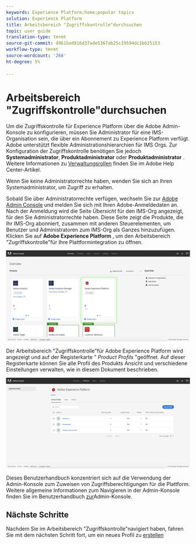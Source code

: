 ```yaml
---
keywords: Experience Platform;home;popular topics
solution: Experience Platform
title: Arbeitsbereich "Zugriffskontrolle"durchsuchen
topic: user guide
translation-type: tm+mt
source-git-commit: d961bad816d37ade5367ab25c19594dc1b625153
workflow-type: tm+mt
source-wordcount: '268'
ht-degree: 5%

---
```



# Arbeitsbereich &quot;Zugriffskontrolle&quot;durchsuchen

Um die Zugriffskontrolle für Experience Platform über die Adobe Admin-Konsole zu konfigurieren, müssen Sie Administrator für eine IMS-Organisation sein, die über ein Abonnement zu Experience Platform verfügt. Adobe unterstützt flexible Administrationshierarchien für IMS Orgs. Zur Konfiguration der Zugriffskontrolle benötigen Sie jedoch **Systemadministrator**, **Produktadministrator** oder **Produktadministrator** . Weitere Informationen zu [Verwaltungsrollen](https://helpx.adobe.com/enterprise/using/admin-roles.html) finden Sie im Adobe Help Center-Artikel.

Wenn Sie keine Administratorrechte haben, wenden Sie sich an Ihren Systemadministrator, um Zugriff zu erhalten.

Sobald Sie über Administratorrechte verfügen, wechseln Sie zur [Adobe Admin Console](https://adminconsole.adobe.com) und melden Sie sich mit Ihren Adobe-Anmeldedaten an. Nach der Anmeldung wird die Seite *Übersicht* für den IMS-Org angezeigt, für den Sie Administratorrechte haben. Diese Seite zeigt die Produkte, die Ihr IMS-Org abonniert, zusammen mit anderen Steuerelementen, um Benutzer und Administratoren zum IMS-Org als Ganzes hinzuzufügen. Klicken Sie auf **Adobe Experience Platform** , um den Arbeitsbereich &quot;Zugriffskontrolle&quot;für Ihre Plattformintegration zu öffnen.

![overview-page](../images/overview-page.png)

Der Arbeitsbereich &quot;Zugriffskontrolle&quot;für Adobe Experience Platform wird angezeigt und auf der Registerkarte &quot; *Product Profils* &quot;geöffnet. Auf dieser Registerkarte können Sie alle Profil des Produkts Ansicht und verschiedene Einstellungen verwalten, wie in diesem Dokument beschrieben.

![platform-access-control](../images/platform-access-control.png)

Dieses Benutzerhandbuch konzentriert sich auf die Verwendung der Admin-Konsole zum Zuweisen von Zugriffsberechtigungen für die Plattform. Weitere allgemeine Informationen zum Navigieren in der Admin-Konsole finden Sie im Benutzerhandbuch [zur](https://helpx.adobe.com/de/enterprise/using/admin-console.html)Admin-Konsole.

## Nächste Schritte

Nachdem Sie im Arbeitsbereich &quot;Zugriffskontrolle&quot;navigiert haben, fahren Sie mit dem nächsten Schritt fort, um ein neues Profil zu [erstellen](create-profile.md)